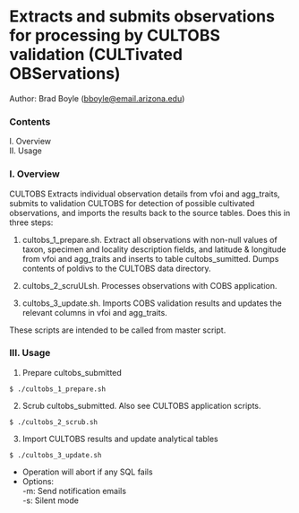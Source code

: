 # Extracts and submits observations for processing by CULTOBS validation (CULTivated OBServations)

Author: Brad Boyle (bboyle@email.arizona.edu)  

### Contents

I. Overview  
II. Usage  

### I. Overview
CULTOBS
Extracts individual observation details from vfoi and agg_traits, submits to validation CULTOBS for detection of possible cultivated observations, and imports the results back to the source tables. Does this in three steps:

1. cultobs_1_prepare.sh. Extract all observations with non-null values of taxon, specimen and locality description fields, and latitude & longitude from vfoi and agg_traits and inserts to table cultobs_sumitted. Dumps contents of poldivs to the CULTOBS data directory.

2. cultobs_2_scruULsh. Processes observations with COBS application.

3. cultobs_3_update.sh. Imports COBS validation results and updates the relevant columns in vfoi and agg_traits.

These scripts are intended to be called from master script.

### III. Usage

1. Prepare cultobs_submitted 

```
$ ./cultobs_1_prepare.sh
```

2. Scrub cultobs_submitted. Also see CULTOBS application scripts.

```
$ ./cultobs_2_scrub.sh
```

3. Import CULTOBS results and update analytical tables

```
$ ./cultobs_3_update.sh
```

  * Operation will abort if any SQL fails
  * Options:  
  	-m: Send notification emails  
  	-s: Silent mode  


